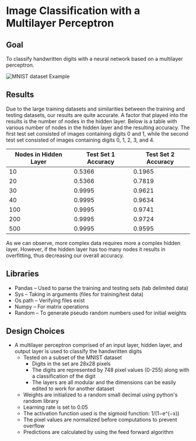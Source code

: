 
# Image Classification with a Multilayer Perceptron



## Goal
To classify handwritten digits with a neural network based on a multilayer perceptron.

![MNIST dataset Example](/images/logo.png)

## Results

Due to the large training datasets and similarities between the training and testing datasets, our results are quite accurate. A factor that played into the results is the number of nodes in the hidden layer. Below is a table with various number of nodes in the hidden layer and the resulting accuracy.
The first test set consisted of images containing digits 0 and 1, while the second test set consisted of images containing digits 0, 1, 2, 3, and 4.


| Nodes in Hidden Layer | Test Set 1 Accuracy| Test Set 2 Accuracy |
| --- | --- | --- |
| 10 | 0.5366 | 0.1965 |
| 20 | 0.5366 | 0.7819 |
| 30 | 0.9995 | 0.9621 |
| 40 | 0.9995 | 0.9634 |
| 100 | 0.9995 | 0.9741 |
| 200 | 0.9995 | 0.9724 |
| 500 | 0.9995 | 0.9595 |

As we can observe, more complex data requires more a complex hidden layer. However, if the hidden layer has too many nodes it results in overfitting, thus decreasing our overall accuracy.

## Libraries

- Pandas – Used to parse the training and testing sets (tab delimited data)
- Sys – Taking in arguments (files for training/test data)
- Os.path – Verifying files exist
- Numpy – For matrix operations
- Random – To generate pseudo random numbers used for initial weights

## Design Choices

- A multilayer perceptron comprised of an input layer, hidden layer, and output layer is used to classify the handwritten digits
  - Tested on a subset of the MNIST dataset
    - Digits in the set are 28x28 pixels
    - The digits are represented by 748 pixel values (0-255) along with a classification of the digit
    - The layers are all modular and the dimensions can be easily edited to work for another dataset
  - Weights are initialized to a random small decimal using python's random library
  - Learning rate is set to 0.05
  - The activation function used is the sigmoid function: 1/(1−e^(−x))
  - The pixel values are normalized before computations to prevent overflow
  - Predictions are calculated by using the feed forward algorithm